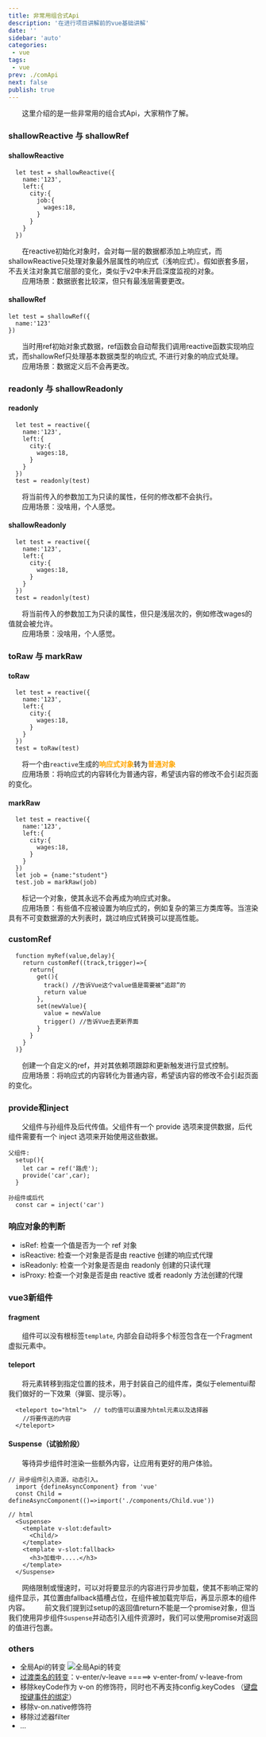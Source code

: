 ```yaml
---
title: 非常用组合式Api
description: '在进行项目讲解前的vue基础讲解'
date: ''
sidebar: 'auto'
categories: 
 - vue
tags: 
 - vue
prev: ./comApi
next: false
publish: true
---
```


&nbsp;&nbsp;&nbsp;&nbsp;&nbsp;&nbsp;&nbsp;这里介绍的是一些非常用的组合式Api，大家稍作了解。   

### shallowReactive 与 shallowRef

#### shallowReactive
```
  let test = shallowReactive({
    name:'123',
    left:{
      city:{
        job:{
          wages:18,
        }
      }
    }
  })
```
&nbsp;&nbsp;&nbsp;&nbsp;&nbsp;&nbsp;&nbsp;在reactive初始化对象时，会对每一层的数据都添加上响应式，而shallowReactive只处理对象最外层属性的响应式（浅响应式）。假如嵌套多层，不去关注对象其它层部的变化，类似于v2中未开启深度监视的对象。  
&nbsp;&nbsp;&nbsp;&nbsp;&nbsp;&nbsp;&nbsp;应用场景：数据嵌套比较深，但只有最浅层需要更改。  

#### shallowRef
```
let test = shallowRef({
  name:'123'
})
```
&nbsp;&nbsp;&nbsp;&nbsp;&nbsp;&nbsp;&nbsp;当时用ref初始对象式数据，ref函数会自动帮我们调用reactive函数实现响应式，而shallowRef只处理基本数据类型的响应式, 不进行对象的响应式处理。  
&nbsp;&nbsp;&nbsp;&nbsp;&nbsp;&nbsp;&nbsp;应用场景：数据定义后不会再更改。  


### readonly 与 shallowReadonly

#### readonly
```
  let test = reactive({
    name:'123',
    left:{
      city:{
        wages:18,
      }
    }
  })
  test = readonly(test)
```
&nbsp;&nbsp;&nbsp;&nbsp;&nbsp;&nbsp;&nbsp;将当前传入的参数加工为只读的属性，任何的修改都不会执行。  
&nbsp;&nbsp;&nbsp;&nbsp;&nbsp;&nbsp;&nbsp;应用场景：没啥用，个人感觉。  

#### shallowReadonly
```
  let test = reactive({
    name:'123',
    left:{
      city:{
        wages:18,
      }
    }
  })
  test = readonly(test)
```
&nbsp;&nbsp;&nbsp;&nbsp;&nbsp;&nbsp;&nbsp;将当前传入的参数加工为只读的属性，但只是浅层次的，例如修改wages的值就会被允许。  
&nbsp;&nbsp;&nbsp;&nbsp;&nbsp;&nbsp;&nbsp;应用场景：没啥用，个人感觉。  

### toRaw 与 markRaw

#### toRaw
```
  let test = reactive({
    name:'123',
    left:{
      city:{
        wages:18,
      }
    }
  })
  test = toRaw(test)
```
&nbsp;&nbsp;&nbsp;&nbsp;&nbsp;&nbsp;&nbsp;将一个由```reactive```生成的<strong style="color:orange">响应式对象</strong>转为<strong style="color:orange">普通对象</strong>  
&nbsp;&nbsp;&nbsp;&nbsp;&nbsp;&nbsp;&nbsp;应用场景：将响应式的内容转化为普通内容，希望该内容的修改不会引起页面的变化。  

#### markRaw
```
  let test = reactive({
    name:'123',
    left:{
      city:{
        wages:18,
      }
    }
  })
  let job = {name:"student"}
  test.job = markRaw(job)
```
&nbsp;&nbsp;&nbsp;&nbsp;&nbsp;&nbsp;&nbsp;标记一个对象，使其永远不会再成为响应式对象。  
&nbsp;&nbsp;&nbsp;&nbsp;&nbsp;&nbsp;&nbsp;应用场景：有些值不应被设置为响应式的，例如复杂的第三方类库等。当渲染具有不可变数据源的大列表时，跳过响应式转换可以提高性能。

### customRef

```
  function myRef(value,delay){
    return customRef((track,trigger)=>{
      return{
        get(){
          track() //告诉Vue这个value值是需要被“追踪”的
          return value 
        },
        set(newValue){
          value = newValue
          trigger() //告诉Vue去更新界面
        }
      }
    }
  )}
```
&nbsp;&nbsp;&nbsp;&nbsp;&nbsp;&nbsp;&nbsp;创建一个自定义的ref，并对其依赖项跟踪和更新触发进行显式控制。  
&nbsp;&nbsp;&nbsp;&nbsp;&nbsp;&nbsp;&nbsp;应用场景：将响应式的内容转化为普通内容，希望该内容的修改不会引起页面的变化。  

### provide和inject
&nbsp;&nbsp;&nbsp;&nbsp;&nbsp;&nbsp;&nbsp;父组件与孙组件及后代传值。父组件有一个 provide 选项来提供数据，后代组件需要有一个 inject 选项来开始使用这些数据。  
```
父组件:
  setup(){
    let car = ref('路虎');
    provide('car',car);
  }

孙组件或后代
  const car = inject('car')
```

### 响应对象的判断

+ isRef: 检查一个值是否为一个 ref 对象
+ isReactive: 检查一个对象是否是由 reactive 创建的响应式代理
+ isReadonly: 检查一个对象是否是由 readonly 创建的只读代理
+ isProxy: 检查一个对象是否是由 reactive 或者 readonly 方法创建的代理


### vue3新组件

#### fragment
&nbsp;&nbsp;&nbsp;&nbsp;&nbsp;&nbsp;&nbsp;组件可以没有根标签`template`, 内部会自动将多个标签包含在一个Fragment虚拟元素中。 

#### teleport
&nbsp;&nbsp;&nbsp;&nbsp;&nbsp;&nbsp;&nbsp;将元素转移到指定位置的技术，用于封装自己的组件库，类似于elementui帮我们做好的一下效果（弹窗、提示等）。
```
  <teleport to="html">  // to的值可以直接为html元素以及选择器
    //将要传送的内容
  </teleport>
```

#### Suspense（试验阶段）
&nbsp;&nbsp;&nbsp;&nbsp;&nbsp;&nbsp;&nbsp;等待异步组件时渲染一些额外内容，让应用有更好的用户体验。  
```
// 异步组件引入资源，动态引入。
  import {defineAsyncComponent} from 'vue'  
  const Child = defineAsyncComponent(()=>import('./components/Child.vue'))      

// html
  <Suspense> 
    <template v-slot:default> 
      <Child/> 
    </template> 
    <template v-slot:fallback> 
      <h3>加载中.....</h3> 
    </template> 
  </Suspense>
```
&nbsp;&nbsp;&nbsp;&nbsp;&nbsp;&nbsp;&nbsp;网络限制或慢速时，可以对将要显示的内容进行异步加载，使其不影响正常的组件显示，其位置由fallback插槽占位，在组件被加载完毕后，再显示原本的组件内容。 
&nbsp;&nbsp;&nbsp;&nbsp;&nbsp;&nbsp;&nbsp;前文我们提到过setup的返回值return不能是一个promise对象，但当我们使用异步组件`Suspense`并动态引入组件资源时，我们可以使用promise对返回的值进行包裹。

### others

+ 全局Api的转变
![全局Api的转变](../imgs/basis/others.png)
+ [过渡类名的转变](../assembly/animation.md)：v-enter/v-leave =====> v-enter-from/  v-leave-from
+ 移除keyCode作为 v-on 的修饰符，同时也不再支持config.keyCodes   （[键盘按键事件的绑定](./vueEvent.md)）
+ 移除v-on.native修饰符
+ 移除过滤器filter
+ ...





